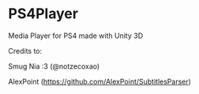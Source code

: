 # PS4Player
Media Player for PS4 made with Unity 3D

Credits to:
 
Smug Nia :3 (@notzecoxao)

AlexPoint (https://github.com/AlexPoint/SubtitlesParser)
